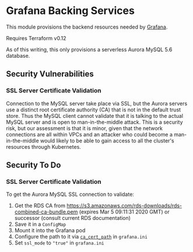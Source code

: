 # Grafana Backing Services

This module provisions the backend resources needed by [Grafana](https://grafana.com/grafana).

Requires Terraform v0.12

As of this writing, this only provisions a serverless Aurora MySQL 5.6 database.

## Security Vulnerabilities

### SSL Server Certificate Validation

Connection to the MySQL server take place via SSL, but the Aurora servers
use a distinct root certificate authority (CA) that is not in the
default trust store. Thus the MySQL client cannot validate that it is
talking to the actual MySQL server and is open to man-in-the-middle
attack. This is a security risk, but our assessment is that it is minor,
given that the network connections are all within VPCs and an attacker
who could become a man-in-the-middle would likely to be able to gain
access to all the cluster's resources through Kubernetes.

## Security To Do

### SSL Server Certificate Validation

To get the Aurora MySQL SSL connection to validate:
1. Get the RDS CA from  https://s3.amazonaws.com/rds-downloads/rds-combined-ca-bundle.pem (expires Mar  5 09:11:31 2020 GMT)
or successor (consult current RDS documentation)
2. Save it in a `ConfigMap`
3. Mount it into the Grafana pod
4. Configure the path to it via [`ca_cert_path`](https://grafana.com/docs/installation/configuration/#ca-cert-path)
in `grafana.ini`
5. Set `ssl_mode` to `"true"` in `grafana.ini`

